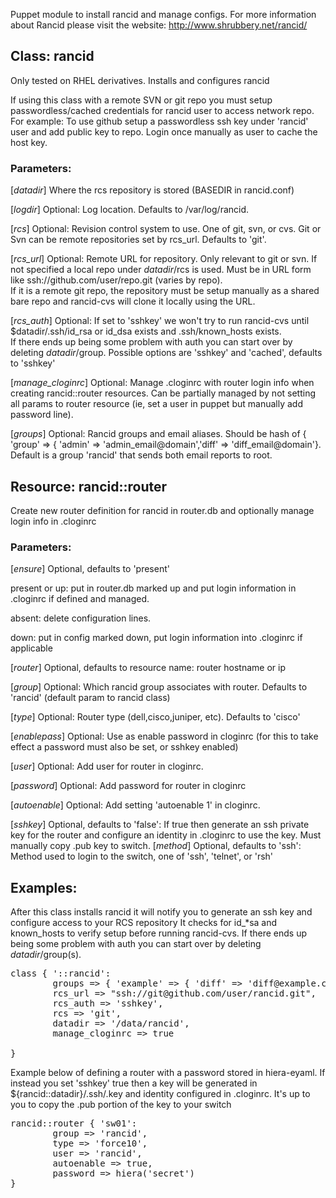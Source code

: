 Puppet module to install rancid and manage configs.  For more information about Rancid please visit the website: http://www.shrubbery.net/rancid/

## Class: rancid

Only tested on RHEL derivatives.  Installs and configures rancid

If using this class with a remote SVN or git repo you must setup passwordless/cached credentials for rancid user to access network repo.
For example: To use github setup a passwordless ssh key under 'rancid' user and add public key to repo.  Login once manually as user to cache the host key. 

### Parameters:

[*datadir*] Where the rcs repository is stored (BASEDIR in rancid.conf)

[*logdir*] Optional: Log location.  Defaults to /var/log/rancid.  

[*rcs*] Optional: Revision control system to use.  One of git, svn, or cvs.  Git or Svn can be remote repositories set by rcs_url. Defaults to 'git'. 

[*rcs_url*] Optional: Remote URL for repository.  Only relevant to git or svn.  If not specified a local repo under $datadir/$rcs is used.  Must be in URL form like ssh://github.com/user/repo.git (varies by repo).  
            If it is a remote git repo, the repository must be setup manually as a shared bare repo and rancid-cvs will clone it locally using the URL.  

[*rcs_auth*] Optional:  If set to 'sshkey' we won't try to run rancid-cvs until $datadir/.ssh/id_rsa or id_dsa exists and .ssh/known_hosts exists.  
If there ends up being some problem with auth you can start over by deleting $datadir/$group.  Possible options are 'sshkey' and 'cached', defaults to 'sshkey'

[*manage_cloginrc*] Optional:  Manage .cloginrc with router login info when creating rancid::router resources.  Can be partially managed by not setting all params to router resource (ie, set a user in puppet but manually add password line).

[*groups*] Optional:  Rancid groups and email aliases.  Should be hash of { 'group' => { 'admin' => 'admin_email@domain','diff' => 'diff_email@domain'}.  Default is a group 'rancid' that sends both email reports to root.

## Resource: rancid::router

Create new router definition for rancid in router.db and optionally manage login info in .cloginrc

### Parameters:

[*ensure*] Optional, defaults to 'present'

present or up: put in router.db marked up and put login information in .cloginrc if defined and managed. 

absent: delete configuration lines.  

down:  put in config marked down, put login information into .cloginrc if applicable

[*router*] Optional, defaults to resource name: router hostname or ip

[*group*] Optional:  Which rancid group associates with router.  Defaults to 'rancid' (default param to rancid class)

[*type*] Optional:  Router type (dell,cisco,juniper, etc).  Defaults to 'cisco'

[*enablepass*] Optional: Use as enable password in cloginrc (for this to take effect a password must also be set, or sshkey enabled)

[*user*] Optional: Add user for router in cloginrc.  

[*password*] Optional: Add password for router in cloginrc

[*autoenable*] Optional:  Add setting 'autoenable 1' in cloginrc.  

[*sshkey*] Optional, defaults to 'false': If true then generate an ssh private key for the router and configure an identity in .cloginrc to use the key.  Must manually copy .pub key to switch.
[*method*] Optional, defaults to 'ssh':  Method used to login to the switch, one of 'ssh', 'telnet', or 'rsh'


## Examples:

After this class installs rancid it will notify you to generate an ssh key and configure access to your RCS repository
It checks for id_*sa and known_hosts to verify setup before running rancid-cvs.  If there ends up being some problem with auth you can start over by deleting $datadir/$group(s).   

<pre>
class { '::rancid':
		groups => { 'example' => { 'diff' => 'diff@example.com','admin' => 'admin@example.com'} },
		rcs_url => "ssh://git@github.com/user/rancid.git",
		rcs_auth => 'sshkey',
		rcs => 'git',
		datadir => '/data/rancid',
		manage_cloginrc => true

}
</pre>

Example below of defining a router with a password stored in hiera-eyaml. If instead you set 'sshkey' true then a key will be generated in ${rancid::datadir}/.ssh/<instancename>.key and identity configured in .cloginrc.  It's up to you to copy the .pub portion of the key to your switch

<pre>
rancid::router { 'sw01': 
		group => 'rancid',
		type => 'force10',
		user => 'rancid',
		autoenable => true,
		password => hiera('secret')
}
</pre>
